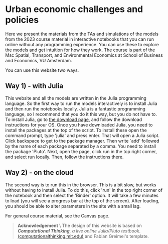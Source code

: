 # Urban economic challenges and policies

Here we present the materials from the TAs and simulations of the models from the 2023 course material in interactive notebooks that you can run online without any programming experience. You can use these to explore the models and get intuition for how they work. The course is part of the Msc Spatial, Transport, and Environmental Economics at School of Business and Economics, VU Amsterdam.

You can use this website two ways.

## Way 1) - with Julia

This website and all the models are written in the Julia programming language. So the first way to run the models interactively is to install Julia and then run the notebooks locally. Julia is a fantastic programming language, so I recommend that you do it this way, but you do not have to. To install Julia, go to [the download page](https://julialang.org/downloads/), and follow the download instructions for your OS. Once you have downloaded Julia, you need to install the packages
at the top of the script. To install these open the command prompt, type 'julia' and press enter. That will open a Julia script. Click backspace to get to
the package manager. Then write `add' followed by the name of each package separated by a comma. You need to install the package 'Pluto'. Next, open the page, click run in the top right corner, and select run locally. Then, follow the instructions there.

## Way 2) - on the cloud

The second way is to run this in the browser. This is a bit slow, but works without having to install Julia. To do this, click 'run' in the top right corner of the notebook and then select the 'Binder' option. It will take a few minutes to load (you will see a progress bar at the top of the screen). After loading, you should be able to alter parameters in the site with a small lag.

For general course material, see the Canvas page.

> **Acknowledgement** \\
> The design of this website is based on _**Computational Thinking**, a live online Julia/Pluto textbook._ [(computationalthinking.mit.edu)](https://computationalthinking.mit.edu) and Fabian Greimel's template.
